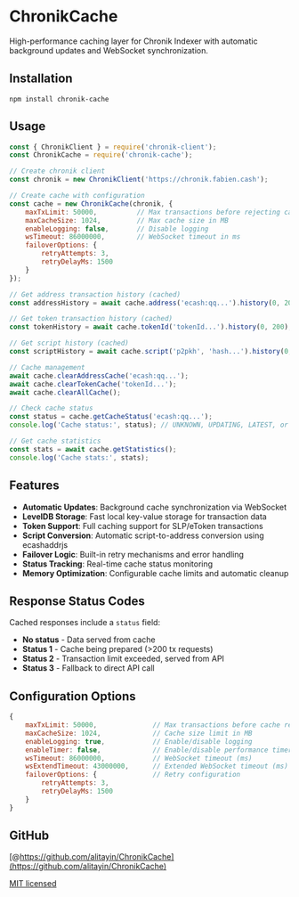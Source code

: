 # ChronikCache

High-performance caching layer for Chronik Indexer with automatic background updates and WebSocket synchronization.

## Installation

`npm install chronik-cache`

## Usage

```js
const { ChronikClient } = require('chronik-client');
const ChronikCache = require('chronik-cache');

// Create chronik client
const chronik = new ChronikClient('https://chronik.fabien.cash');

// Create cache with configuration
const cache = new ChronikCache(chronik, {
    maxTxLimit: 50000,          // Max transactions before rejecting cache
    maxCacheSize: 1024,         // Max cache size in MB
    enableLogging: false,       // Disable logging
    wsTimeout: 86000000,        // WebSocket timeout in ms
    failoverOptions: {
        retryAttempts: 3,
        retryDelayMs: 1500
    }
});

// Get address transaction history (cached)
const addressHistory = await cache.address('ecash:qq...').history(0, 200);

// Get token transaction history (cached)  
const tokenHistory = await cache.tokenId('tokenId...').history(0, 200);

// Get script history (cached)
const scriptHistory = await cache.script('p2pkh', 'hash...').history(0, 200);

// Cache management
await cache.clearAddressCache('ecash:qq...');
await cache.clearTokenCache('tokenId...');
await cache.clearAllCache();

// Check cache status
const status = cache.getCacheStatus('ecash:qq...');
console.log('Cache status:', status); // UNKNOWN, UPDATING, LATEST, or REJECT

// Get cache statistics
const stats = await cache.getStatistics();
console.log('Cache stats:', stats);
```

## Features

- **Automatic Updates**: Background cache synchronization via WebSocket
- **LevelDB Storage**: Fast local key-value storage for transaction data
- **Token Support**: Full caching support for SLP/eToken transactions
- **Script Conversion**: Automatic script-to-address conversion using ecashaddrjs
- **Failover Logic**: Built-in retry mechanisms and error handling
- **Status Tracking**: Real-time cache status monitoring
- **Memory Optimization**: Configurable cache limits and automatic cleanup

## Response Status Codes

Cached responses include a `status` field:

- **No status** - Data served from cache
- **Status 1** - Cache being prepared (>200 tx requests)
- **Status 2** - Transaction limit exceeded, served from API
- **Status 3** - Fallback to direct API call

## Configuration Options

```js
{
    maxTxLimit: 50000,              // Max transactions before cache rejection
    maxCacheSize: 1024,             // Cache size limit in MB
    enableLogging: true,            // Enable/disable logging
    enableTimer: false,             // Enable/disable performance timers
    wsTimeout: 86000000,            // WebSocket timeout (ms)
    wsExtendTimeout: 43000000,      // Extended WebSocket timeout (ms)
    failoverOptions: {              // Retry configuration
        retryAttempts: 3,
        retryDelayMs: 1500
    }
}
```

## GitHub

[@https://github.com/alitayin/ChronikCache](https://github.com/alitayin/ChronikCache)

[MIT licensed](./LICENSE)
